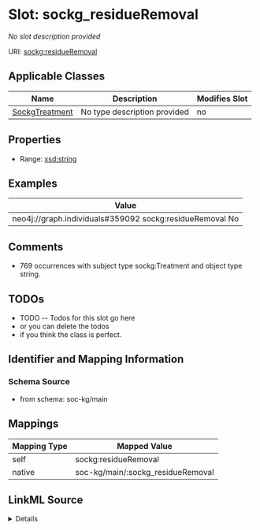 

# Slot: sockg_residueRemoval


_No slot description provided_





URI: [sockg:residueRemoval](http://www.semanticweb.org/sockg/ontologies/2024/0/soil-carbon-ontology/residueRemoval)



<!-- no inheritance hierarchy -->





## Applicable Classes

| Name | Description | Modifies Slot |
| --- | --- | --- |
| [SockgTreatment](../classes/SockgTreatment.md) | No type description provided |  no  |







## Properties

* Range: [xsd:string](http://www.w3.org/2001/XMLSchema#string)






## Examples

| Value |
| --- |
| neo4j://graph.individuals#359092 sockg:residueRemoval No |

## Comments

* 769 occurrences with subject type sockg:Treatment and object type string.

## TODOs

* TODO -- Todos for this slot go here
* or you can delete the todos
* if you think the class is perfect.

## Identifier and Mapping Information







### Schema Source


* from schema: soc-kg/main




## Mappings

| Mapping Type | Mapped Value |
| ---  | ---  |
| self | sockg:residueRemoval |
| native | soc-kg/main/:sockg_residueRemoval |




## LinkML Source

<details>
```yaml
name: sockg_residueRemoval
description: No slot description provided
todos:
- TODO -- Todos for this slot go here
- or you can delete the todos
- if you think the class is perfect.
comments:
- 769 occurrences with subject type sockg:Treatment and object type string.
examples:
- value: neo4j://graph.individuals#359092 sockg:residueRemoval No
from_schema: soc-kg/main
rank: 1000
slot_uri: sockg:residueRemoval
alias: sockg_residueRemoval
domain_of:
- sockg_Treatment
range: string

```
</details>